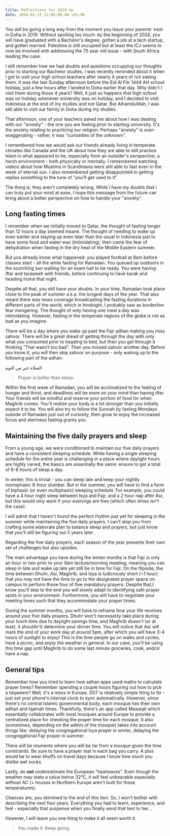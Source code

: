 ```yaml
---
title: Reflections for 2019 me
date: 2024-01-21 22:00:00.00 +01:00
---
```


You will be going a long way from the moment you leave your parents' nest in Doha in 2019. Without spoiling too much: by the beginning of 2024, you will have graduated with a Bachelor's degree, gotten a job at a tech startup, and gotten married. Palestine is still occupied but at least the ICJ seems to now be involved with addressing the 75 year old issue - with South Africa leading the case.

<!--more-->

I still remember how we had doubts and questions occupying our thoughts prior to starting our Bachelor studies. I was recently reminded about it when I got to visit your high school teachers after nearly 4 years of not seeing them. It was the last Sunday afternoon before the Eid Al Fitr 1444 AH school holiday, just a few hours after I landed in Doha earlier that day. Why didn't I visit them during those 4 years? Well, it just so happens that high school was on holiday whenever university was on holiday, and I decided to visit Indonesia at the end of my studies and not Qatar. But Alhamdulillah, I was still able to visit our family in Doha during my studies.

That afternoon, one of your teachers asked me about how I was dealing with our "anxiety" - the one you are feeling prior to starting university. It's the anxiety relating to practicing our religion. Perhaps "anxiety" is over-exaggerating - rather, it was "curiosities of the unknown".

I remembered how we would ask our friends already living in temperate climates like Canada and the UK about how they are able to still practice Islam in what appeared to be, especially from an outsider's perspective, a harsh environment - both physically or mentally. I remembered watching videos about how Muslims in Scandinavia were still able to fast even in the week of eternal sun. I also remembered getting disappointed in getting replies something to the tune of "you'll get used to it".

The thing is, they aren't completely wrong. While I have my doubts that I can truly put your mind at ease, I hope this message from the future can bring about a better perspective on how to handle your "anxiety".

## Long fasting times

I remember when we initially moved to Qatar, the thought of fasting longer than 12 hours a day seemed insane. The thought of needing to wake up even earlier and staying up even later than the usual in Indonesia just to have some food and water was (intimidating); then came the fear of dehydration when fasting in the dry heat of the Middle Eastern summer.

But you already know what happened: you played football at 8am before classes start - all the while fasting for Ramadan. You queued up outdoors in the scorching sun waiting for an exam hall to be ready. You were having iftar and taraweeh with friends, before continuing to have karak and heading home that night.

Despite all that, you still have your doubts. In your time, Ramadan took place close to the peak of summer a.k.a. the longest days of the year. That also meant there was news coverage broadcasting the fasting durations in different parts of the world, which in hindsight, I probably saw as borderline fear mongering. The thought of only having one meal a day was intimidating. However, fasting in the temperate regions of the globe is not as bad as you imagine.

There will be a day where you wake up past the Fajr adhan making you miss sahoor. There will be a great dread of getting through the day with only what you consumed prior to heading to bed, but then you get through it thinking “That wasn’t too bad”. Then you missed sahoor another day. Before you know it, you will then skip sahoor on purpose - only waking up to the following part of the adhan:

الصلاة خير من النوم

> Prayer is better than sleep.

Within the first week of Ramadan, you will be acclimatized to the feeling of hunger and thirst, and deadlines will be more on your mind than having iftar. Your friends will be mindful and reserve your portion of food for when Maghrib comes. You'll realize your body is a lot stronger than you initially expect it to be. You will also try to follow the Sunnah by fasting Mondays outside of Ramadan just out of curiosity, then grow to enjoy the increased focus and alertness fasting grants you.

## Maintaining the five daily prayers and sleep

From a young age, we were conditioned to maintain our five daily prayers and have a consistent sleeping schedule. While having a single sleeping schedule for the entire year is challenging in a place where daylight hours are highly varied, the basics are essentially the same: ensure to get a total of 6-8 hours of sleep a day.

In winter, this is trivial - you can sleep late and keep your nightly monophasic 8-hour slumber. But in the summer, you will have to find a form of biphasic (or even multiphasic) sleeping schedule. For example, you could have a 4 hour night sleep between Isya and Fajr, and a 2 hour nap after Asr, but this would only work if your evenings are free (which often times isn't the case).

I will admit that I haven't found the perfect rhythm just yet for sleeping in the summer while maintaining the five daily prayers. I can't stop you from crafting some elaborate plan to balance sleep and prayers, but just know that you'll still be figuring out 5 years later.

Regarding the five daily prayers, each season of the year presents their own set of challenges but also upsides.

The main advantage you have during the winter months is that Fajr is only an hour or two prior to your 9am lecture/morning meeting, meaning you can sleep in late and wake up late yet still be in time for Fajr. On the flipside, the time between Dhuhr, Asr, Maghrib, and Isya is ludicrously short (~1 hour) that you may not have the time to go to the designated prayer space on campus to perform those four of five mandatory prayers. Despite that,I know you'll skip to the end you will slowly adapt to identifying safe prayer spots in your environment. Furthermore, you will have to negotiate your meeting times such that they accommodate your prayer times.

During the summer months, you will have to reframe how your life revolves around your five daily prayers. Dhuhr won't necessarily take place during your lunch time due to daylight savings time, and Maghrib doesn't (or at least, it shouldn't) determine your dinner time. You will notice that Asr will mark the end of your work day at around 5pm, after which you will have 3-4 hours of sunlight to enjoy! This is the time people go on walks and cycles, have a picnic, and enjoy the weather in general. In our case, you'll be using this time gap until Maghrib to do some last minute groceries, cook, and/or have a nap.

## General tips

Remember how you tried to learn how adhan apps used maths to calculate prayer times? Remember spending a couple hours figuring out how to pick a taqweem? Well, it's a mess in Europe. DST is relatively simple thing to fix - just set your phone's internal clock to sync automatically. However, since there's no central Islamic governmental body, each mosque has their own adhan and Iqamah times. Thankfully, there's an app called Mawaqit which essentially collaborates with most mosques around Europe to provide a centralized place for checking the prayer time for each mosque. It also (sometimes, depending on the admin of the mosque) takes into account things like: delaying the congregational Isya prayer in winter, delaying the congregational Fajr prayer in summer.

There will be moments where you will be far from a mosque given the time constraints. Be sure to have a prayer mat in each bag you carry. A plus would be to wear khuffs on travel days because I know how much you dislike wet socks.

Lastly, do **not** underestimate the European "heatwaves". Even though the weather may state a value below 32°C, it will feel unbearable especially without AC (+ houses in Northern Europe aren't built for these temperatures).

Chances are, you skimmed to the end of this text. So, I won't bother with describing the next four years. Everything you had to learn, experience, and feel - especially that suspense when you finally send *that* text to her...

However, I will leave you one thing to make it all seem worth it.

> You made it. Keep going.
